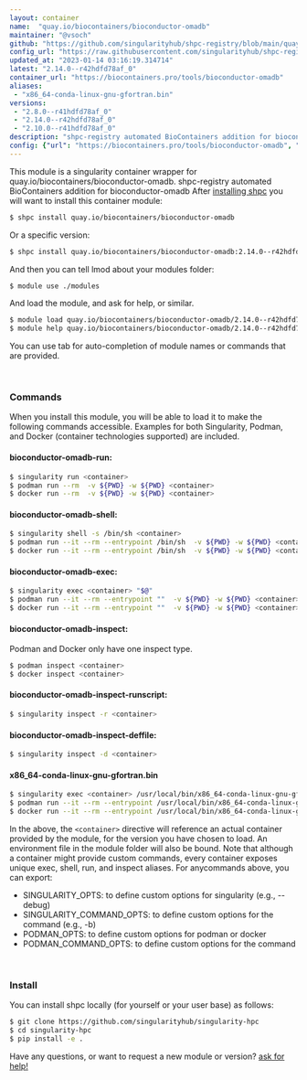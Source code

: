 ```yaml
---
layout: container
name:  "quay.io/biocontainers/bioconductor-omadb"
maintainer: "@vsoch"
github: "https://github.com/singularityhub/shpc-registry/blob/main/quay.io/biocontainers/bioconductor-omadb/container.yaml"
config_url: "https://raw.githubusercontent.com/singularityhub/shpc-registry/main/quay.io/biocontainers/bioconductor-omadb/container.yaml"
updated_at: "2023-01-14 03:16:19.314714"
latest: "2.14.0--r42hdfd78af_0"
container_url: "https://biocontainers.pro/tools/bioconductor-omadb"
aliases:
 - "x86_64-conda-linux-gnu-gfortran.bin"
versions:
 - "2.8.0--r41hdfd78af_0"
 - "2.14.0--r42hdfd78af_0"
 - "2.10.0--r41hdfd78af_0"
description: "shpc-registry automated BioContainers addition for bioconductor-omadb"
config: {"url": "https://biocontainers.pro/tools/bioconductor-omadb", "maintainer": "@vsoch", "description": "shpc-registry automated BioContainers addition for bioconductor-omadb", "latest": {"2.14.0--r42hdfd78af_0": "sha256:5e0dd5e0e4e1bd41a1e9887008be235e04397ef3f6ec2748843cbca8ca67fc2e"}, "tags": {"2.8.0--r41hdfd78af_0": "sha256:444daa83ed6f186265cd969fbc0e8a52209a837904e0539cad0f749acaeda2ae", "2.14.0--r42hdfd78af_0": "sha256:5e0dd5e0e4e1bd41a1e9887008be235e04397ef3f6ec2748843cbca8ca67fc2e", "2.10.0--r41hdfd78af_0": "sha256:630e2e4e629c043f81d79b4499ff376886b2c30c300faa78a7d5ef33c54e74d4"}, "docker": "quay.io/biocontainers/bioconductor-omadb", "aliases": {"x86_64-conda-linux-gnu-gfortran.bin": "/usr/local/bin/x86_64-conda-linux-gnu-gfortran.bin"}}
---
```


This module is a singularity container wrapper for quay.io/biocontainers/bioconductor-omadb.
shpc-registry automated BioContainers addition for bioconductor-omadb
After [installing shpc](#install) you will want to install this container module:


```bash
$ shpc install quay.io/biocontainers/bioconductor-omadb
```

Or a specific version:

```bash
$ shpc install quay.io/biocontainers/bioconductor-omadb:2.14.0--r42hdfd78af_0
```

And then you can tell lmod about your modules folder:

```bash
$ module use ./modules
```

And load the module, and ask for help, or similar.

```bash
$ module load quay.io/biocontainers/bioconductor-omadb/2.14.0--r42hdfd78af_0
$ module help quay.io/biocontainers/bioconductor-omadb/2.14.0--r42hdfd78af_0
```

You can use tab for auto-completion of module names or commands that are provided.

<br>

### Commands

When you install this module, you will be able to load it to make the following commands accessible.
Examples for both Singularity, Podman, and Docker (container technologies supported) are included.

#### bioconductor-omadb-run:

```bash
$ singularity run <container>
$ podman run --rm  -v ${PWD} -w ${PWD} <container>
$ docker run --rm  -v ${PWD} -w ${PWD} <container>
```

#### bioconductor-omadb-shell:

```bash
$ singularity shell -s /bin/sh <container>
$ podman run --it --rm --entrypoint /bin/sh  -v ${PWD} -w ${PWD} <container>
$ docker run --it --rm --entrypoint /bin/sh  -v ${PWD} -w ${PWD} <container>
```

#### bioconductor-omadb-exec:

```bash
$ singularity exec <container> "$@"
$ podman run --it --rm --entrypoint ""  -v ${PWD} -w ${PWD} <container> "$@"
$ docker run --it --rm --entrypoint ""  -v ${PWD} -w ${PWD} <container> "$@"
```

#### bioconductor-omadb-inspect:

Podman and Docker only have one inspect type.

```bash
$ podman inspect <container>
$ docker inspect <container>
```

#### bioconductor-omadb-inspect-runscript:

```bash
$ singularity inspect -r <container>
```

#### bioconductor-omadb-inspect-deffile:

```bash
$ singularity inspect -d <container>
```


#### x86_64-conda-linux-gnu-gfortran.bin

```bash
$ singularity exec <container> /usr/local/bin/x86_64-conda-linux-gnu-gfortran.bin
$ podman run --it --rm --entrypoint /usr/local/bin/x86_64-conda-linux-gnu-gfortran.bin   -v ${PWD} -w ${PWD} <container> -c " $@"
$ docker run --it --rm --entrypoint /usr/local/bin/x86_64-conda-linux-gnu-gfortran.bin   -v ${PWD} -w ${PWD} <container> -c " $@"
```



In the above, the `<container>` directive will reference an actual container provided
by the module, for the version you have chosen to load. An environment file in the
module folder will also be bound. Note that although a container
might provide custom commands, every container exposes unique exec, shell, run, and
inspect aliases. For anycommands above, you can export:

 - SINGULARITY_OPTS: to define custom options for singularity (e.g., --debug)
 - SINGULARITY_COMMAND_OPTS: to define custom options for the command (e.g., -b)
 - PODMAN_OPTS: to define custom options for podman or docker
 - PODMAN_COMMAND_OPTS: to define custom options for the command

<br>

### Install

You can install shpc locally (for yourself or your user base) as follows:

```bash
$ git clone https://github.com/singularityhub/singularity-hpc
$ cd singularity-hpc
$ pip install -e .
```

Have any questions, or want to request a new module or version? [ask for help!](https://github.com/singularityhub/singularity-hpc/issues)